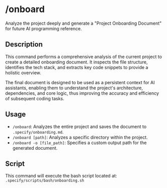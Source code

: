 # /onboard

Analyze the project deeply and generate a "Project Onboarding Document" for future AI programming reference.

## Description

This command performs a comprehensive analysis of the current project to create a detailed onboarding document. It inspects the file structure, identifies the tech stack, and extracts key code snippets to provide a holistic overview.

The final document is designed to be used as a persistent context for AI assistants, enabling them to understand the project's architecture, dependencies, and core logic, thus improving the accuracy and efficiency of subsequent coding tasks.

## Usage

- `/onboard`: Analyzes the entire project and saves the document to `.specify/onboarding.md`.
- `/onboard [path]`: Analyzes a specific directory within the project.
- `/onboard -o [file_path]`: Specifies a custom output path for the generated document.

## Script

This command will execute the bash script located at: `.specify/scripts/bash/onboarding.sh`
